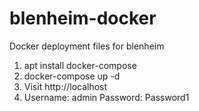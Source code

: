 # blenheim-docker
Docker deployment files for blenheim

1. apt install docker-compose
2. docker-compose up -d
3. Visit http://localhost
4. Username: admin Password: Password1
